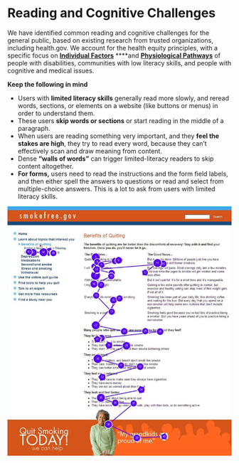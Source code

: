 # Reading and Cognitive Challenges

We have identified common reading and cognitive challenges for the general public, based on existing research from trusted organizations, including health.gov. We account for the health equity principles, with a specific focus on [**Individual Factors**](../introduction/health-equity-framework-overview/individual-factors.md) ****and [**Physiological Pathways**](../introduction/health-equity-framework-overview/physiological-pathways.md) of people with disabilities, communities with low literacy skills, and people with cognitive and medical issues.

**Keep the following in mind**

* Users with **limited literacy skills** generally read more slowly, and reread words, sections, or elements on a website \(like buttons or menus\) in order to understand them.
* These users **skip words or sections** or start reading in the middle of a paragraph.
* When users are reading something very important, and they **feel the stakes are high**, they try to read every word, because they can’t effectively scan and draw meaning from content.
* Dense **“walls of words”** can trigger limited-literacy readers to skip content altogether.
* **For forms,** users need to read the instructions and the form field labels, and then either spell the answers to questions or read and select from multiple-choice answers. This is a lot to ask from users with limited literacy skills.

![Gaze path of a user with limited literacy skills reading only the text that looks easy to read](../.gitbook/assets/eyetracking-example.jpg)

